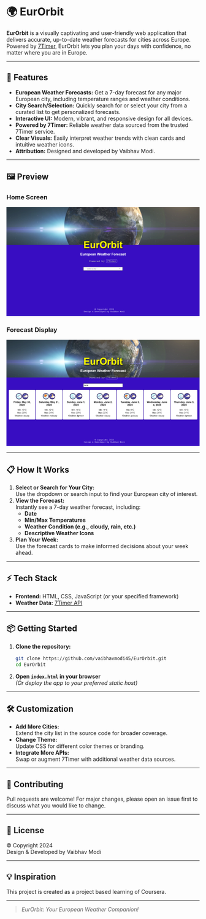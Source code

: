 # 🌍 EurOrbit

**EurOrbit** is a visually captivating and user-friendly web application that delivers accurate, up-to-date weather forecasts for cities across Europe. Powered by [7Timer](http://www.7timer.info/doc.php?lang=en), EurOrbit lets you plan your days with confidence, no matter where you are in Europe.

---

## 🚀 Features

- **European Weather Forecasts:** Get a 7-day forecast for any major European city, including temperature ranges and weather conditions.
- **City Search/Selection:** Quickly search for or select your city from a curated list to get personalized forecasts.
- **Interactive UI:** Modern, vibrant, and responsive design for all devices.
- **Powered by 7Timer:** Reliable weather data sourced from the trusted 7Timer service.
- **Clear Visuals:** Easily interpret weather trends with clean cards and intuitive weather icons.
- **Attribution:** Designed and developed by Vaibhav Modi.

---

## 🖼️ Preview

### Home Screen

![2](https://github.com/vaibhavmodi45/EurOrbit/blob/main/images/Eurorbit%20Home.png)

### Forecast Display

![2](https://github.com/vaibhavmodi45/EurOrbit/blob/main/images/Forecast%20Page.png)

---

## 📋 How It Works

1. **Select or Search for Your City:**  
   Use the dropdown or search input to find your European city of interest.
2. **View the Forecast:**  
   Instantly see a 7-day weather forecast, including:
   - **Date**
   - **Min/Max Temperatures**
   - **Weather Condition (e.g., cloudy, rain, etc.)**
   - **Descriptive Weather Icons**
3. **Plan Your Week:**  
   Use the forecast cards to make informed decisions about your week ahead.

---

## ⚡ Tech Stack

- **Frontend:** HTML, CSS, JavaScript (or your specified framework)
- **Weather Data:** [7Timer API](http://www.7timer.info/doc.php?lang=en)

---

## 📦 Getting Started

1. **Clone the repository:**
   ```bash
   git clone https://github.com/vaibhavmodi45/EurOrbit.git
   cd EurOrbit
   ```

2. **Open `index.html` in your browser**  
   *(Or deploy the app to your preferred static host)*

---

## 🛠️ Customization

- **Add More Cities:**  
  Extend the city list in the source code for broader coverage.
- **Change Theme:**  
  Update CSS for different color themes or branding.
- **Integrate More APIs:**  
  Swap or augment 7Timer with additional weather data sources.

---

## 🤝 Contributing

Pull requests are welcome! For major changes, please open an issue first to discuss what you would like to change.

---

## 📄 License

© Copyright 2024  
Design & Developed by Vaibhav Modi

---

## 💡 Inspiration

This project is created as a project based learning of Coursera.

---

> *EurOrbit: Your European Weather Companion!*
